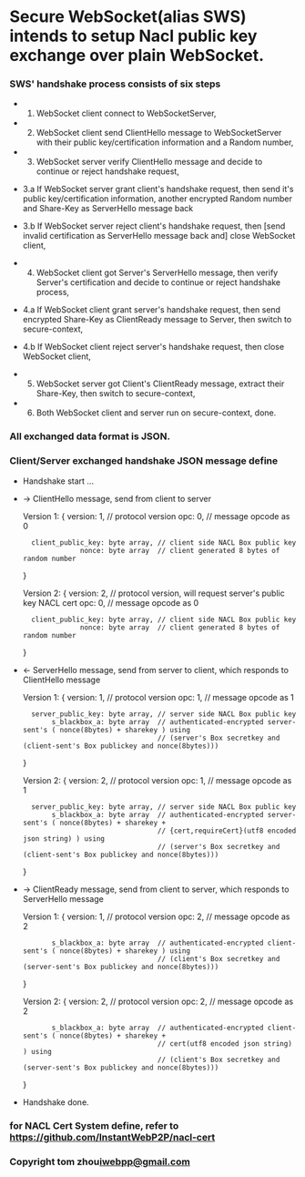# Secure WebSocket(alias SWS) intends to setup Nacl public key exchange over plain WebSocket.


### SWS' handshake process consists of six steps

* 1. WebSocket client connect to WebSocketServer,  

* 2. WebSocket client send ClientHello message to WebSocketServer with their public key/certification information and a Random number,

* 3. WebSocket server verify ClientHello message and decide to continue or reject handshake request,
*  3.a If WebSocket server grant client's handshake request, then send it's public key/certification information, 
       another encrypted Random number and Share-Key as ServerHello message back
*  3.b If WebSocket server reject client's handshake request, then [send invalid certification as ServerHello message back and] close WebSocket client,

* 4. WebSocket client got Server's ServerHello message, then verify Server's certification and decide to continue or reject handshake process,
*  4.a If WebSocket client grant server's handshake request, then send encrypted Share-Key as ClientReady message to Server, then switch to secure-context,
*  4.b If WebSocket client reject server's handshake request, then close WebSocket client,

* 5. WebSocket server got Client's ClientReady message, extract their Share-Key, then switch to secure-context,

* 6. Both WebSocket client and server run on secure-context, done.


### All exchanged data format is JSON.


### Client/Server exchanged handshake JSON message define

* Handshake start ...

* -> ClientHello message, send from client to server

  Version 1: {
                  version: 1,          // protocol version
                      opc: 0,          // message opcode as 0
          
        client_public_key: byte array, // client side NACL Box public key
                    nonce: byte array  // client generated 8 bytes of random number
  }
  
  Version 2: {
                  version: 2,          // protocol version, will request server's public key NACL cert
                      opc: 0,          // message opcode as 0
          
        client_public_key: byte array, // client side NACL Box public key
                    nonce: byte array  // client generated 8 bytes of random number  
  }

* <- ServerHello message, send from server to client, which responds to ClientHello message

  Version 1: {
                  version: 1,          // protocol version
                      opc: 1,          // message opcode as 1
          
        server_public_key: byte array, // server side NACL Box public key
             s_blackbox_a: byte array  // authenticated-encrypted server-sent's ( nonce(8bytes) + sharekey ) using
                                       // (server's Box secretkey and (client-sent's Box publickey and nonce(8bytes)))     
  }
  
  Version 2: {
                  version: 2,          // protocol version
                      opc: 1,          // message opcode as 1
          
        server_public_key: byte array, // server side NACL Box public key
             s_blackbox_a: byte array  // authenticated-encrypted server-sent's ( nonce(8bytes) + sharekey + 
                                       // {cert,requireCert}(utf8 encoded json string) ) using
                                       // (server's Box secretkey and (client-sent's Box publickey and nonce(8bytes)))
  }

* -> ClientReady message, send from client to server, which responds to ServerHello message

  Version 1: {
                  version: 1,          // protocol version
                      opc: 2,          // message opcode as 2
          
             s_blackbox_a: byte array  // authenticated-encrypted client-sent's ( nonce(8bytes) + sharekey ) using
                                       // (client's Box secretkey and (server-sent's Box publickey and nonce(8bytes)))    
  }
  
  Version 2: {
                  version: 2,          // protocol version
                      opc: 2,          // message opcode as 2
          
             s_blackbox_a: byte array  // authenticated-encrypted client-sent's ( nonce(8bytes) + sharekey + 
                                       // cert(utf8 encoded json string) ) using
                                       // (client's Box secretkey and (server-sent's Box publickey and nonce(8bytes))) 
  }
  
* Handshake done.  


### for NACL Cert System define, refer to https://github.com/InstantWebP2P/nacl-cert


### Copyright tom zhou<iwebpp@gmail.com>

